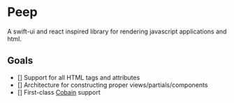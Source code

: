 # Peep
A swift-ui and react inspired library for rendering javascript applications and html.

## Goals
 - [] Support for all HTML tags and attributes
 - [] Architecture for constructing proper views/partials/components
 - [] First-class [Cobain](https://github.com/lionhatcollective/cobain) support